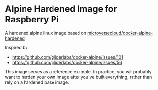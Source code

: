 # Alpine Hardened Image for Raspberry Pi

A hardened alpine linux image based on [microversecloud/docker-alpine-hardened](https://github.com/microversecloud/docker-alpine-hardened) 

Inspired by: 
- https://github.com/gliderlabs/docker-alpine/issues/101
- https://github.com/gliderlabs/docker-alpine/issues/56

This image serves as a reference example. In practice, you will probably want to harden your own image after you've built everything, rather than rely on a hardened base image.
